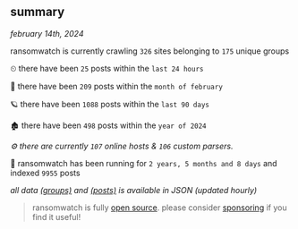 
## summary
_february 14th, 2024_

ransomwatch is currently crawling `326` sites belonging to `175` unique groups

⏲ there have been `25` posts within the `last 24 hours`

🦈 there have been `209` posts within the `month of february`

🪐 there have been `1088` posts within the `last 90 days`

🏚 there have been `498` posts within the `year of 2024`

_⚙️ there are currently `107` online hosts & `106` custom parsers._

🦕 ransomwatch has been running for `2 years, 5 months and 8 days` and indexed `9955` posts

_all data  [(groups)](http://ransomwhat.telemetry.ltd/groups) and [(posts)](http://ransomwhat.telemetry.ltd/posts) is available in JSON (updated hourly)_

> ransomwatch is fully [open source](https://github.com/joshhighet/ransomwatch#ransomwatch--). please consider [sponsoring](https://github.com/sponsors/joshhighet) if you find it useful!
